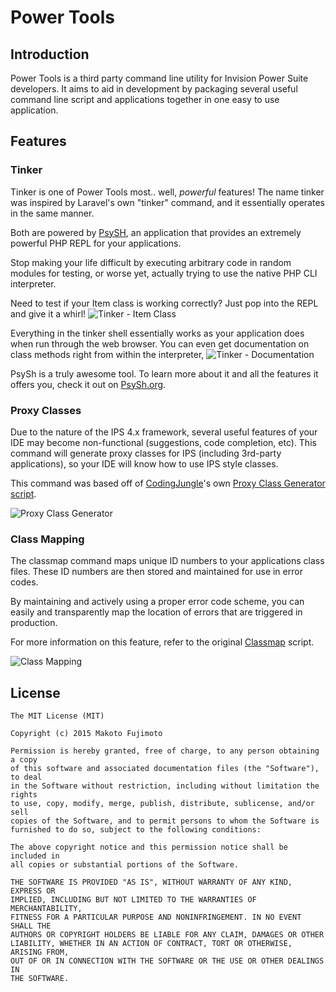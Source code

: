 # Power Tools

## Introduction
Power Tools is a third party command line utility for Invision Power Suite developers. It aims to aid in development by packaging several useful command line script and applications together in one easy to use application.

## Features

### Tinker
Tinker is one of Power Tools most.. well, *powerful* features! The name tinker was inspired by Laravel's own "tinker" command, and it essentially operates in the same manner.

Both are powered by [PsySH](http://psysh.org), an application that provides an extremely powerful PHP REPL for your applications.

Stop making your life difficult by executing arbitrary code in random modules for testing, or worse yet, actually trying to use the native PHP CLI interpreter.

Need to test if your Item class is working correctly? Just pop into the REPL and give it a whirl!
![Tinker - Item Class](https://i.imgur.com/5HppaWp.png)

Everything in the tinker shell essentially works as your application does when run through the web browser. You can even get documentation on class methods right from within the interpreter,
![Tinker - Documentation](https://i.imgur.com/nvWH9kQ.png)

PsySh is a truly awesome tool. To learn more about it and all the features it offers you, check it out on [PsySh.org](http://psysh.org).

### Proxy Classes
Due to the nature of the IPS 4.x framework, several useful features of your IDE may become non-functional (suggestions, code completion, etc). This command will generate proxy classes for IPS (including 3rd-party applications), so your IDE will know how to use IPS style classes.

This command was based off of [CodingJungle](https://community.invisionpower.com/profile/355173-codingjungle/)'s own [Proxy Class Generator script](https://community.invisionpower.com/files/file/7394-proxy-class-generator/).

![Proxy Class Generator](https://i.imgur.com/0zTuJ2S.png)

### Class Mapping

The classmap command maps unique ID numbers to your applications class files. These ID numbers are then stored and maintained for use in error codes.

By maintaining and actively using a proper error code scheme, you can easily and transparently map the location of errors that are triggered in production.

For more information on this feature, refer to the original [Classmap](https://community.invisionpower.com/files/file/7795-classmap-error-code-generator/) script.

![Class Mapping](https://i.imgur.com/GBHT1oj.png)

## License
```
The MIT License (MIT)

Copyright (c) 2015 Makoto Fujimoto

Permission is hereby granted, free of charge, to any person obtaining a copy
of this software and associated documentation files (the "Software"), to deal
in the Software without restriction, including without limitation the rights
to use, copy, modify, merge, publish, distribute, sublicense, and/or sell
copies of the Software, and to permit persons to whom the Software is
furnished to do so, subject to the following conditions:

The above copyright notice and this permission notice shall be included in
all copies or substantial portions of the Software.

THE SOFTWARE IS PROVIDED "AS IS", WITHOUT WARRANTY OF ANY KIND, EXPRESS OR
IMPLIED, INCLUDING BUT NOT LIMITED TO THE WARRANTIES OF MERCHANTABILITY,
FITNESS FOR A PARTICULAR PURPOSE AND NONINFRINGEMENT. IN NO EVENT SHALL THE
AUTHORS OR COPYRIGHT HOLDERS BE LIABLE FOR ANY CLAIM, DAMAGES OR OTHER
LIABILITY, WHETHER IN AN ACTION OF CONTRACT, TORT OR OTHERWISE, ARISING FROM,
OUT OF OR IN CONNECTION WITH THE SOFTWARE OR THE USE OR OTHER DEALINGS IN
THE SOFTWARE.
```
